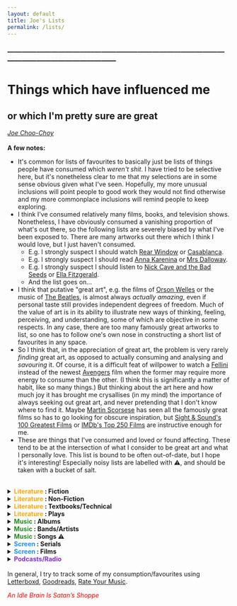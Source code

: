 ```yaml
---
layout: default
title: Joe's Lists
permalink: /lists/
---
```

<!-- <h1 class="mt-5" itemprop="name headline">{{ page.title | escape }}</h1> -->
<!-- <a href="#test_linked_text">Test link.</a> -->

### —————————————————————————————————————————————
# Things which have influenced me 
## or which I'm pretty sure are great
<i><a href="https://jchooch.github.io/"> Joe Choo-Choy </a></i>
<br>
<br>
<b>A few notes:</b>
* It's common for lists of favourites to basically just be lists of things people have consumed which <i>weren't shit</i>. I have tried to be selective here, but it's nonetheless clear to me that my selections are in some sense obvious given what I've seen. Hopefully, my more unusual inclusions will point people to good work they would not find otherwise and my more commonplace inclusions will remind people to keep exploring.
* I think I've consumed relatively many films, books, and television shows. Nonetheless, I have obviously consumed a vanishing proportion of what's out there, so the following lists are severely biased by what I've been exposed to. There are many artworks out there which I think I would love, but I just haven't consumed.
    - E.g. I strongly suspect I should watch <a href="https://en.wikipedia.org/wiki/Rear_Window">Rear Window</a> or <a href="https://en.wikipedia.org/wiki/Casablanca_(film)">Casablanca</a>.
    - E.g. I strongly suspect I should read <a href="https://en.wikipedia.org/wiki/Anna_Karenina">Anna Karenina</a> or <a href="https://en.wikipedia.org/wiki/Mrs_Dalloway">Mrs Dalloway</a>.
    - E.g. I strongly suspect I should listen to <a href="https://en.wikipedia.org/wiki/Nick_Cave_and_the_Bad_Seeds">Nick Cave and the Bad Seeds</a> or <a href="https://en.wikipedia.org/wiki/Ella_Fitzgerald">Ella Fitzgerald</a>. 
    - And the list goes on...
* I think that putative "great art", e.g. the films of <a href="https://en.wikipedia.org/wiki/Orson_Welles">Orson Welles</a> or the music of <a href="https://en.wikipedia.org/wiki/The_Beatles">The Beatles</a>, is almost always <i>actually amazing</i>, even if personal taste still provides independent degrees of freedom. Much of the value of art is in its ability to illustrate new ways of thinking, feeling, perceiving, and understanding, some of which are objective in some respects. In any case, there are too many famously great artworks to list, so one has to follow one's own nose in constructing a short list of favourites in any space.
* So I think that, in the appreciation of great art, the problem is very rarely <i>finding</i> great art, as opposed to actually consuming and analysing and <i>savouring</i> it. Of course, it is a difficult feat of willpower to watch a <a href="https://en.wikipedia.org/wiki/Federico_Fellini">Fellini</a> instead of the newest <a href="https://en.wikipedia.org/wiki/Avengers_(Marvel_Cinematic_Universe)">Avengers</a> film when the former may require more energy to consume than the other. (I think this is significantly a matter of habit, like so many things.) But thinking about the art here and how much joy it has brought me crysallises (in my mind) the importance of always seeking out great art, and never pretending that I don't know where to find it. Maybe <a href="https://www.youtube.com/watch?v=YWyC3Ik2L_o">Martin Scorsese</a> has seen all the famously great films so has to go looking for obscure inspiration, but <a href="https://www.bfi.org.uk/sight-and-sound/greatest-films-all-time">Sight & Sound's 100 Greatest Films</a> or <a href="https://www.imdb.com/chart/top/">IMDb's Top 250 Films</a> are instructive enough for me. 
* These are things that I've consumed and loved or found affecting. These tend to be at the intersection of what I consider to be great art and what I personally love. This list is bound to be often out-of-date, but I hope it's interesting! Especially noisy lists are labelled with &#9888;, and should be taken with a bucket of salt.
<br>

<!--
    ![alt-text-1](image1.png "title-1") ![alt-text-2](image2.png "title-2") ![Tux, the Linux mascot](/assets/images/tux.png) 
    <img src="drawing.jpg" alt="drawing" width="200" height="600"/>
    <img src="https://www.w3schools.com/images/w3schools_green.jpg" alt="W3Schools.com">
    <p><img src="smiley.gif" alt="Smiley face" style="float:right;width:42px;height:42px;">
    The image will float to the right of the text.</p>
-->

<details>
<summary><b><span style="color:orange">Literature</span> : Fiction</b></summary>
<ul>
    <li>{Ulysses, A Portrait of the Artist as a Young Man} &#124; James Joyce</li>
    <li>{Lolita, Pale Fire} &#124; Vladimir Nabokov</li>
    <li>{The Corrections, Freedom} &#124; Jonathan Franzen</li>
    <li>Brave New World &#124; Aldous Huxley</li>
    <li>A Little Life &#124; Hanya Yanagihara</li>
    <li>{Metamorphosis, The Trial} &#124; Franz Kafka</li>
    <li>Middlemarch &#124; George Eliot</li>
    <li>Permutation City &#124; Greg Egan</li>
    <li>War and Peace &#124; Leo Tolstoy</li>
    <li>A Suitable Boy &#124; Vikram Seth</li>
    <li>Outline Trilogy &#124; Rachel Cusk</li>
    <li>The Call of the Wild &#124; Jack London</li>
    <li>My Man Jeeves &#124; P.G. Wodehouse</li>
    <li>Paradise Lost &#124; John Milton</li>
    <li>{Infinite Jest, The Pale King} &#124; David Foster Wallace</li>
    <li>Underworld | Don DeLillo</li>
    <li>Hitchhiker's Trilogy &#124; Douglas Adams</li>
    <li>{Crime and Punishment, The Brothers Karamazov, Notes from the Underground} &#124; Fyodor Dostoevsky</li>
</ul>
</details>

<details>   
<summary><b><span style="color:orange">Literature</span> : Non-Fiction</b></summary>
<ul>
    <li>A Treatise of Human Nature &#124; David Hume</li>
    <li>Godel, Escher, Bach &#124; Douglas Hofstadter</li>
    <li>On Having No Head &#124; Douglas Harding</li>
    <li>{The Man Who Mistook His Wife For A Hat, Awakenings, On the Move, Seeing Voices, ...} &#124; Oliver Sacks</li>
    <li>Superintelligence &#124; Nick Bostrom</li>
    <li>The Organization of Learning &#124; Randy Gallistel</li>
    <li>{How the Mind Works, The Stuff of Thought, The Better Angels of Our Nature, Enlightenment Now, ...} &#124; Steven Pinker</li>
    <li>The Portable Atheist &#124; Christopher Hitchens (ed.)</li>
    <li>{Tractatus Logico-Philosophicus, Philosophical Investigations} &#124; Ludwig Wittgenstein</li>
    <li>The Principles of Psychology &#124; William James</li>
    <li>{Confessions, City of God} &#124; Augustine of Hippo</li>
    <li>Word and Object &#124; W.V.O. Quine</li>
    <li>The Origins of Political Order &#124; Francis Fukuyama</li>
    <li>Tribe &#124; Sebastian Junger</li>
    <li>Reasons and Persons &#124; Derek Parfit</li>
    <li>Coming Apart &#124; Charles Murray</li>
    <li>Doing Good Better &#124; William MacAskill</li>
    <li>The Undoing Project &#124; Michael Lewis</li>
    <li>The Symbolic Species &#124; Terrence Deacon</li>
    <li>{The Beginning of Infinity, The Fabric of Reality} &#124; David Deutsch</li>
    <li>{Life on Earth, Sociobiology, Consilience} &#124; E.O. Wilson</li>
    <li>The Conscious Mind &#124; David Chalmers</li>
    <li>On Liberty &#124; John Stuart Mill</li>
    <li>How to Measure Anything &#124; Douglas Hubbard</li>
    <li>{Far From the Tree, The Noonday Demon} &#124; Andrew Solomon
</ul>
</details>

<details>
<summary><b><span style="color:orange">Literature</span> : Textbooks/Technical</b></summary>
<ul>
    <li>Explorations in Parallel Distributed Processing &#124; McClelland et al.</li>
    <li>Deep Learning &#124; Goodfellow et al.</li>
    <li>Theoretical Neuroscience &#124; Dayan & Abbott</li>
    <li>Neuronal Dynamics &#124; Gerstner et al.</li>
    <li>Principles of Neural Science &#124; Kandel et al.</li>
    <li>Reinforcement Learning &#124; Sutton & Barto</li>
</ul>
</details>

<details>
<summary><b><span style="color:orange">Literature</span> : Plays</b></summary>
<ul>
    <li>{The Leenane Trilogy, The Aran Trilogy, The Pillowman, Hangmen} &#124; Martin McDonagh</li>
    <li>{Arcadia, Rosencrantz and Guildenstern Are Dead} &#124; Tom Stoppard</li>
    <li>{...} &#124; William Shakespeare</li>
    <li>{Jerusalem, Mojo} &#124; Jez Butterworth</li>
    <li>Who's Afraid of Virginia Woolf? &#124; Edward Albee</li>
    <li>Death of a Salesman &#124; Arthur Miller</li>
</ul>
</details>

<details>
<summary><b><span style="color:forestgreen;">Music</span> : Albums</b></summary>
<ul>
    <li>Grace &#124; Jeff Buckley</li>
    <li>{Hopes & Fears, Under the Iron Sea} &#124; Keane</li>
    <li>{The Bends, OK Computer, Kid A, Amnesiac, I Might Be Wrong, Hail to the Thief, In Rainbows, A Moon Shaped Pool} &#124; Radiohead</li>
    <li>Heligoland &#124; Massive Attack</li>
    <li>{The Dark Side of the Moon, Wish You Were Here, The Wall, Meddle} &#124; Pink Floyd</li>
    <li>Back to Black &#124; Amy Winehouse</li>
    <li>{Holy Fire, What Went Down} &#124; Foals</li>
    <li>Kintsugi &#124; Death Cab for Cutie</li>
    <li>Random Access Memories &#124; Daft Punk</li>
    <li>FutureSex/LoveSounds &#124; Justin Timberlake</li>
    <li>Rumours &#124; Fleetwood Mac</li>
</ul>
</details>

<details>
<summary><b><span style="color:forestgreen;">Music</span> : Bands/Artists</b></summary>
<ul>
    <li>Too difficult to group, too numerous to name...</li>
    <ul>
        <li>Pink Floyd, The Beatles, The Rolling Stones, Led Zeppelin, Queen, ...</li>
        <li>Nina Simone, Amy Winehouse, Otis Redding, Paolo Nutini, Hozier, Joni Mitchell, Bob Dylan, Benjamin Clementine, ...</li>
        <li>Radiohead, Jeff Buckley, Thom Yorke, Portishead, Tricky, ...</li>
        <li>Bee Gees, Elton John, Stevie Wonder, David Bowie, Michael Jackson, ...</li>
        <li>Massive Attack, Boards of Canada, Aphex Twin, Flying Lotus, Four Tet, ...</li>
        <li>Wu Tang Clan, Eminem, Nas, MF Doom, Notorious BIG, Kanye West, Kendrick Lamar, Aesop Rock, ...</li>
        <li>Linkin Park, Muse, Audioslave, IDLES, Foals, ...</li>
        <li>Arctic Monkeys, Red Hot Chili Peppers, Keane, Young Fathers, ...</li>
        <li>...</li>
    </ul>
</ul>
</details>

<details>
<summary><b><span style="color:forestgreen;">Music</span> : Songs &#9888;</b></summary>
<ul>
    <li>Armchairs &#124; Andrew Bird</li>
    <li>Mookid &#124; Aphex Twin</li>
    <li>I Wish I Knew How It Would Feel To Be Free &#124; Nina Simone</li>
    <li>Instant Crush &#124; Daft Punk, Julian Casablancas</li>
    <li>I Like It &#124; DeBarge</li>
    <li>Don't Let the Sun Go Down On Me &#124; Elton John, George Michael</li>
    <li>Late Night &#124; Foals</li>
    <li>Grace &#124; Jeff Buckley</li>
    <li>Lover, You Should've Come Over &#124; Jeff Buckley</li>
    <li>She Has No Time &#124; Keane</li>
    <li>How Much A Dollar Cost &#124; Kendrick Lamar</li>
    <li>Try A Little Tenderness &#124; Otis Redding</li>
    <li>Comfortably Numb &#124; Pink Floyd</li>
    <li>Shine On You Crazy Diamond &#124; Pink Floyd</li>
    <li>Everything In Its Right Place &#124; Radiohead</li>
    <li>Pyramid Song &#124; Radiohead</li>
    <li>Lately &#124; Stevie Wonder</li>
    <li>Ocean &#124; John Butler</li>
    <li>Paradise Circus &#124; Massive Attack</li>
    <li>Glory Box &#124; Portishead</li>
    <li>Where Is My Mind? &#124; Pixies</li>
    <li>I Will Survive &#124; Gloria Gaynor</li>
    <li>The Chain &#124; Fleetwood Mac</li>
    <li>...</li>
</ul>
</details>

<details>
<summary><b><span style="color:dodgerblue;">Screen</span> : Serials</b></summary>
<ul>
    <li>Ray Donovan &#124; Ann Biderman</li>
    <li>Hannibal &#124; Bryan Fuller</li>
    <li>The Wire &#124; David Simon</li>
    <li>Barry &#124; Bill Hader & Alec Berg</li>
    <li>Euphoria &#124; Sam Levinson</li>
    <li>Breaking Bad &#124; Vince Gilligan</li>
    <li>Black Books &#124; Graham Linehan</li>
    <li>House &#124; David Shore</li>
    <li>Blackadder &#124; Richard Curtis</li>
    <li>Fawlty Towers &#124; John Cleese & Connie Booth</li>
    <li>The Show About the Show &#124; Caveh Zahedi</li>
    <li>Rick and Morty &#124; Justin Roiland & Dan Harmon</li>
    <li>Twin Peaks &#124; David Lynch, Mark Frost</li>
</ul>
</details>

<details>
<summary><b><span style="color:dodgerblue;">Screen</span> : Films</b></summary>
<ul>
    <li>The Departed &#124; Martin Scorsese</li>
    <li>{In Bruges, Seven Psychopaths, Three Billboards Outside Ebbing, Missouri, ...} &#124; Martin McDonagh</li>
    <li>Calvary &#124; John Michael McDonagh</li>
    <li>Synecdoche, New York &#124; Charlie Kaufman</li>
    <li>Pride & Glory &#124; Gavin O'Connor</li>
    <li>Eternal Sunshine of the Spotless Mind &#124; Michel Gondry</li>
    <li>Training Day &#124; Antoine Fuqua</li>
    <li>There Will Be Blood &#124; Paul Thomas Anderson</li>
    <li>{Dune, Arrival} &#124; Denis Villeneuve</li>
    <li>{Tenet, Inception, Dunkirk, Interstellar, The Prestige} &#124; Christopher Nolan</li>
    <li>2001: A Space Odyssey &#124; Stanley Kubrick</li>
    <li>The Matrix &#124; The Wachowskis</li>
    <li>The Revenant &#124; Alejandro Iñárritu</li>
    <li>Drive &#124; Nicolas Winding Refn</li>
    <li>Once Upon A Time In Hollywood &#124; Quentin Tarantino</li>
    <li>{...} &#124; The Coen Brothers</li>
    <li>Heat &#124; Michael Mann</li>
    <li>Her &#124; Spike Jonze</li>
</ul>
</details>

<details>
<summary><b><span style="color:blueviolet;">Podcasts/Radio</span></b></summary>
<ul>
    <li><a href="https://www.samharris.org/podcasts">Making Sense</a> (Sam Harris) [general]</li>
    <li><a href="https://www.nytimes.com/column/ezra-klein-podcast">The Ezra Klein Show</a> (... Ezra Klein?) [general]</li>
    <li><a href="https://conversationswithtyler.com/">Conversations with Tyler</a> (Tyler Cowen) [general]</li>
    <li><a href="https://www.bbc.co.uk/programmes/b006qnmr">BBC Radio 4 — In Our Time</a> (Melvyn Bragg) [general]</li>
    <li><a href="https://after-on.com/">After On</a> (Rob Reid) [general]</li>
    <li><a href="https://www.preposterousuniverse.com/podcast/">Mindscape</a> (Sean Carroll) [general]</li>
    <li><a href="https://www.intelligencesquared.com/podcasts/">Intelligence Squared</a> [general]</li>
    <li><a href="https://www.bbc.co.uk/programmes/p029399x">BBC World Service — The Inquiry</a> [current affairs]</li>
    <li><a href="https://80000hours.org/podcast/">80,000 Hours</a> (Rob Wiblin) [effective altruism]</li>
    <li><a href="https://www.thebayesianconspiracy.com/">The Bayesian Conspiracy</a> (Zuber, Brodski & Dickey) [rationalism]</li>
    <li><a href="https://philosophybites.com/">Philosophy Bites</a> (Nigel Warburton, David Edmonds) [philosophy]</li>
    <li><a href="https://partiallyexaminedlife.com/">The Partially Examined Life</a> (Linsenmayer, Paskin, Alwan & Casey) [philosophy]</li>
    <li><a href="https://www.verybadwizards.com/">Very Bad Wizards</a> (Tamler Sommers, David Pizarro) [philosophy, psychology]</li>
    <li><a href="https://www.codykommers.com/podcast">Cognitive Revolution</a> (Cody Kommers) [psychology, academia]</li>
    <li><a href="https://braininspired.co/">Brain Inspired</a> (Paul Middlebrooks) [neuroscience, AI]</li>
    <li><a href="https://www.hoover.org/publications/uncommon-knowledge">Uncommon Knowledge</a> (Peter Robinson) [politics, economics]</li>
    <li><a href="https://www.bbc.co.uk/programmes/b006qnmr">BBC Radio 4 — Desert Island Discs</a> (Lauren Laverne) [music, culture]</li>
    <li><a href="https://www.trainingbeta.com/trainingbeta-podcast/">TrainingBeta</a> (Neely Quinn) [rock climbing]</li>
</ul>
</details>

<!--
* Bonus: Fantasy Dinner
    [Desiderata: intelligent, charismatic, funny, curious, specialised, renaissance, ...]
    [Ideas: artists, writers, journalists, scientists, engineers, technologists, 
        philanthropists, entrepreneurs, lawmakers, politicians, philosophers, ...]
    1. (Joe Choo-Choy) [nepotistic obligation]

    2. JOURNALIST
        Samantha Power / Anne Applebaum / Kate Adie / Denis Diderot / Hannah Arendt
    3. SCIENTIST
        Pierre-Simon Laplace / David Marr / EO Wilson / Donald Henderson / Marie Curie / Francis Crick / Jane Goodall
    4. PHILOSOPHER
        David Hume / Adam Smith / Derek Parfit / Benjamin Franklin / Mary Wollstonecraft
    5. WRITER
        Oliver Sacks / Fyodor Dostoevsky / David Sedaris / Rachel Cusk / James Joyce / Thomas Pynchon / George Eliot / Charlotte Bronte
    6. PHILANTHROPIST
        Norman Borlaug / Jane Addams / Donald Henderson / Florence Nightingale / 
    7. TECHNOLOGIST
        George Church / Ada Lovelace / Adam Marblestone / John Von Neumann / Alan Turing
    8. ARTIST
        Bo Burnham / Brian Eno / Thom Yorke / George Carlin / Joni Mitchell / Martin Scorsese / Larry David / Billie Holliday / Nina Simone / Toni Morrison
    9. POLITICIAN/GOVERNOR
        Barack Obama / Condoleezza Rice / Madeleine Albright / Margaret Thatcher / Rosa Luxemburg
    10. ENTREPRENEUR
        Jeffrey Bezos / Elon Musk / 

* Bonus: My favourite Onion pieces of all time:
    - <a href="https://www.youtube.com/watch?v=8d6cdcNKJRY">Friends Don't Understand How Man Not Depressed</a>
    - <a href="https://www.youtube.com/watch?v=D_5nLxZVoPo">Anonymous Hero Donates Hospital 200 Human Kidneys</a>
    - <a href="https://www.youtube.com/watch?v=9BnLbv6QYcA">Apple Introduces Revolutionary New Laptop With No Keyboard</a>
    - <a href="https://www.youtube.com/watch?v=I2OObOM3R_U">Child Bankrupts Make-A-Wish Foundation</a>
    - <a href="https://www.youtube.com/watch?v=mSt1m4NFUl8">World's Oldest Neurosurgeon Turns 100</a>
* Some of my favourite poems:
    - Dulce et decorum est, Wilfred Owen (1920)
    - Something by Emily Dickinson!
    - 
* Favourite Music Videos:
    - Angel
    - Climbing Up the Walls
    - Voodoo Rosamund Pike
    - 
* Some of My Favourite Songs of All Time : Possible Candidates
    - The Unforgiven &#124; Metallica
    - Hotel California &#124; Eagles
    - Hallelujah &#124; Jeff Buckley
    - Analyse &#124; Thom Yorke
    - Mojo Pin &#124; Jeff Buckley
    - Dream Brother &#124; Jeff Buckley
    - Astral Weeks &#124; Van Morrison
    - Helplessly Hoping &#124; Crosby, Stills & Nash
    - Feeling Good &#124; Nina Simone
    - The Raven That Refused To Sing &#124; Steven Wilson
    - Fade to Black &#124; Metallica
    - Hurt &#124; Johnny Cash
    - Don't Stop Me Now &#124; Queen
    - It's Different for Girls &#124; Joe Jackson
    - My Father's Eyes (Live at Staples Center, Los Angeles, on _One More Car, One More Rider_) &#124; Eric Clapton ()
    - Someone New &#124; Hozier [MAYBE NOT]
    - Jackie & Wilson &#124; Hozier
    - As It Was &#124; Hozier [SO GOOD]
    - Movies &#124; Weyes Blood
    - Last Nite &#124; The Strokes
    - Rolling in the Deep &#124; Adele
    - Crazy &#124; Gnarls Barkley
    - Wish You Were Here &#124; Pink Floyd
    - Time &#124; Pink Floyd
    - High Hopes &#124; Pink Floyd
    - California Dreamin' &#124; The Mamas & the Papas
    - Nutshell &#124; Alice in Chains
    - No. 1 Party Anthem &#124; Arctic Monkeys
    - When the Lights Come On &#124; IDLES
    - Astral Weeks &#124; Van Morrison
    - The Scientist &#124; Coldplay
* Some of My Favourite Songs of All Time : Possible Sources
    - Amy Winehouse?
    - Queen?
    - Billy Joel?
    - Paolo Nutini? Iron Sky? Jenny, Don't Be Hasty?
    - Led Zeppelin?
    - Idles?
    - Massive Attack?
    - Bee Gees?
    - Jefferson Airplane?
    - The Strokes?
    - Oasis?
    - Aerosmith?
    - REM?
    - Bob Dylan?
    - Red Hot Chili Peppers?
    - Eric Clapton?
    - The Rolling Stones?
    - The Beatles?
    - David Bowie?
    - Nine Inch Nails?
    - Eurythmics?
    - Nas?
    - Wu Tang Clan?
    - Aretha Franklin?
    - Kanye West?
    - Eminem? Sing for the Moment? Lose Yourself?
    - Still Woozy?
    - Tame Impala?
    - STRFKR?
    - Portishead?
    - John Cage?
    - Philip Glass?
    - Brian Eno?
    - Audioslave?
    - Linkin Park?
    - Pet Shop Boys?
    - 
* Coming Soon
    - Ray Donovan: The Movie
    - 
* Great Outdoors Films
    - The Alpinist
    - Meru
    - Free Solo
    - 
* <b>Bonus : Guilty Pleasures: Action </b>
    - John Wick &#124; Chad Stahelski
    - Extraction &#124; Sam Hargrave
    - Collateral &#124; Michael Mann
    - Sleepless &#124; Baran bo Odar
    - Safe House &#124; Daniel Espinosa
    - Taken &#124; Pierre Morel
    - The Equalizer &#124; Antoine Fuqua
* <b>Bonus : Guilty Pleasures: Comedy </b>
    - Dodgeball: A True Underdog Story &#124; Rawson Marshall Thurber
    - Step Brothers &#124; Adam McKay
    - Tropic Thunder &#124; Ben Stiller
    - Hall Pass &#124; The Farrelly Brothers
    - Tenacious D in The Pick of Destiny &#124; Liam Lynch ???
    - Dhoom 2 &#124; Sanjay Gadhvi ??? 

* Musical Comedians
    - Tim Minchin
    - Bo Burnham
    - Tom Lehrer
    - George Formby
    - Bill Bailey
    - Tenacious D

People Who Have Influenced Me / Who I Look Up To
    Filmmakers/Musicians/Artists
        Martin Scorsese
        Bo Burnham
        Floating Points
        Four Tet
        Jeff Buckley
        Martin Scorsese
        Josh and Benny Safdie
        Brian Eno
        Thom Yorke
        Nicolas Winding Refn
        Jimmy Chin
    Novelists/Playwrights/Narrativists
        Kurt Vonnegut
        Margaret Atwood
        David Foster Wallace
        Rachel Cusk
        Zadie Smith
        Jane Smiley
        Don DeLillo
        Jonathan Franzen
        Martin McDonagh
    Journalists/Commentators/Critics
        Christopher Hitchens
    Expositors/Scientists/Philosophers
        Sam Harris
        Sean Carroll
        Gilbert Strang
        Steve Brunton
        Eliezer Yudkowsky   
    Neuroscience / Cognitive Science / AI
        Pieter Abbeel
        Chris Eliasmith
        Yoshua Bengio
        Stuart Russell
        Karl Deisseroth
        Christof Koch
        Karl Friston
        Jay McLelland
        Tom Griffiths
        Eric Baum
        Carsen Stringer
        Geoffrey Hinton
        Sam Gershman
        Josh Tenenbaum
        Daphne Koller
        Terry Sejnowski
    Social Science / Humanities
        Hayden Wilkinson
        Daniel Kahneman
        Robin Hanson
        David Reich
    Technology/Engineering
        Adam Marblestone
        Sebastian Seung
        Ed Boyden
        George Church
My Teachers
- David Thorburn
- Herb Gross
- Gilbert Strang
- Sam Harris
- Steven Pinker
- WOMEN?
- BEST ONLINE LECTURES I'VE SEEN?
- BEST GREAT COURSES I'VE LISTENED TO?
- ...
People all of whose work I _wish_ I could follow and consume:
    - The arts
        * 
        * 
        * 
    - Philosophy
        * Hayden Wilkinson
        * Gualtiero Piccinini
        * LA Paul
    - Social science
        * Eric Kaufmann
        * Robert Plomin
    - Journalism, criticism, and essayism
        * Will Self
        * George Packer
        * Karl Ove Knausgaard
        * Adam Gopnik
        * Ed Yong
        * Carl Zimmer
        * Andrew Solomon
        * David Sedaris

Information Theory, Inference and Learning Algorithms
How To Build a Brain: A Neural Architecture for Biological Cognition
Sparse Distributed Memory
Reframing Super-Intelligence: Comprehensive AI services as general intelligence
The Physics of Information Technology
Biological Physics: Entropy, Information, Life
The Quest for Consciousness: A Neurobiological Approach
Inadequate Equilibria
Quantum Information and Quantum Computation
The Computational Beauty of Nature
Spacetime and Geometry: An Introduction to General Relativity
Spacetime Physics: Introduction to Special Relativity
The Feynman Lectures on Computation
The Feynman Lectures on Physics
Godel’s Proof
Godel Escher Bach
A New Kind Of Science
The Emotion Machine: Commonsense Thinking, Artificial Intelligence, and the Future of the Human Mind
How the Mind Works
The Mind's I: Fantasies and Reflections on Self and Soul
The Conscious Mind: In Search of a Fundamental Theory
Thinking in Java
The Selfish Gene
Engines of Creation
The Emperor's New Mind: Concerning Computers, Minds, and the Laws of Physics
Calculus Made Easy
What is Mathematics?

-->
<br>
In general, I try to track some of my consumption/favourites using <a href="https://boxd.it/eOVNm">Letterboxd</a>, <a href="https://www.goodreads.com/user/show/23882279-joe">Goodreads</a>, <a href="https://rateyourmusic.com/list/jchooch/">Rate Your Music</a>.

<p size="-5" style="color:red"><i>An Idle Brain Is Satan’s Shoppe</i></p>
 
<!-- <a id="test_linked_text">Test linked text.</a> -->






